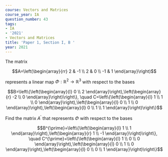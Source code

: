 ```yaml
---
course: Vectors and Matrices
course_year: IA
question_number: 43
tags:
- IA
- '2021'
- Vectors and Matrices
title: 'Paper 1, Section I, B '
year: 2021
---
```




The matrix

$$A=\left(\begin{array}{rr}
2 & -1 \\
2 & 0 \\
-1 & 1
\end{array}\right)$$

represents a linear map $\Phi: \mathbb{R}^{2} \rightarrow \mathbb{R}^{3}$ with respect to the bases

$$B=\left\{\left(\begin{array}{l}
0 \\
2
\end{array}\right),\left(\begin{array}{r}
-2 \\
0
\end{array}\right)\right\}, \quad C=\left\{\left(\begin{array}{l}
1 \\
1 \\
0
\end{array}\right),\left(\begin{array}{l}
0 \\
1 \\
0
\end{array}\right),\left(\begin{array}{l}
0 \\
1 \\
1
\end{array}\right)\right\}$$

Find the matrix $A^{\prime}$ that represents $\Phi$ with respect to the bases

$$B^{\prime}=\left\{\left(\begin{array}{l}
1 \\
1
\end{array}\right),\left(\begin{array}{r}
1 \\
-1
\end{array}\right)\right\}, \quad C^{\prime}=\left\{\left(\begin{array}{l}
1 \\
0 \\
0
\end{array}\right),\left(\begin{array}{l}
0 \\
1 \\
0
\end{array}\right),\left(\begin{array}{l}
0 \\
0 \\
1
\end{array}\right)\right\}$$